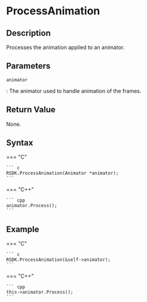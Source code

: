 # ProcessAnimation

## Description
Processes the animation applied to an animator.

## Parameters
`animator`

:   The animator used to handle animation of the frames.

## Return Value
None.

## Syntax
=== "C"

	``` c
	RSDK.ProcessAnimation(Animator *animator);
	```

=== "C++"

	``` cpp
	animator.Process();
	```

## Example
=== "C"

	``` c
	RSDK.ProcessAnimation(&self->animator);
	```

=== "C++"

	``` cpp
	this->animator.Process();
	```